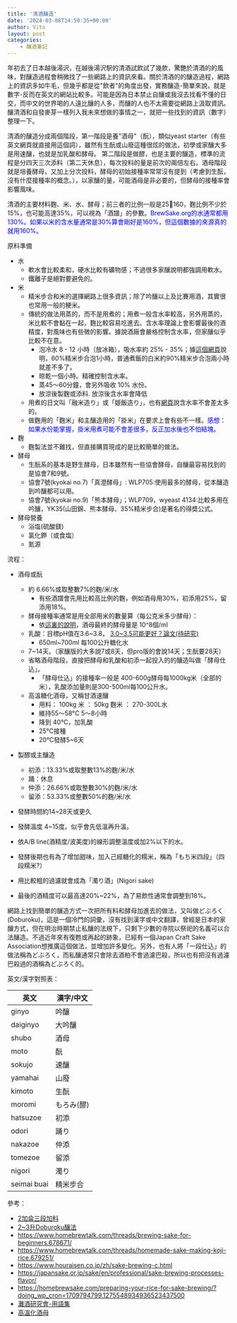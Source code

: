 ```yaml
---
title: '清酒釀造'
date: '2024-03-08T14:50:35+00:00'
author: Vito
layout: post
categories:
    - 釀酒筆記
---
```

年初去了日本越後湯沢，在越後湯沢駅的清酒試飲試了幾款，驚艷於清酒的的風味，對釀造過程會稍微找了一些網路上的資訊來看。關於清酒的的釀造過程，網路上的資訊多如牛毛，但幾乎都是從"飲者"的角度出發，實務釀造-簡單來說，就是數字-反而在英文的網站比較多。可能是因為日本禁止自釀或我沒去找看不懂的日交，而中文的世界喝的人遠比釀的人多，而釀的人也不太需要從網路上汲取資訊。釀清酒和自發麥芽一樣列入我未來想做的事情之一，就把一些找到的資訊（數字）整理一下。

清酒的釀造分成兩個階段，第一階段是養"酒母"（酛），類似yeast starter（有些英文網頁就直接用這個詞），雖然有生酛或山廢這種很炫的做法，初學或家釀大多是用速釀，也就是加乳酸和酵母。 第二階段是做醪，也是主要的釀造，標準的流程是分四天三次添料（第二天休息），每次投料的量是前次的兩倍左右。酒母階段就是培養酵母，又加上分次投料，酵母的初始接種率常常沒有提到（考慮到生酝，沒有什麼接種率的概念。），以家釀的量，可能酒母是非必要的，但酵母的接種率會影響風味。

清酒的主要材料麴、米、水、酵母；前三者的比例一般是25:100:160，麴比例不少於15%，也可能高達35%，可以視為「酒譜」的參數。<font color="blue">BrewSake.org的水通常都用130%。如果以米的含水量通常是30%算會剛好是160%，但這個數據的來源真的就用160%。</font>

原料準備
- 水
    - 軟水會比較柔和，硬水比較有礦物感；不過很多家釀說明都強調用軟水。
    - 鐵離子是絕對要避免的。
- 米
    - 精米步合和米的選擇網路上很多資訊；除了吟釀以上及比賽用酒，其實很也常用一般的粳米。
    - 傳統的做法用蒸的，而不是用煮的；用煮一般含水率較高，另外用蒸的，米比較不會黏在一起，麴比較容易吃進去。含水率理論上會影響最後的酒精度，對風味也有些微的影響。據說酒廠會嚴格控制含水率，但家釀似乎比較不在意。
        - 泡冷水 8 - 12 小時（放冰箱），吸水率約 25% - 35%；據[這個網頁](https://homebrewsake.com/preparing-your-rice-for-sake-brewing/?doing_wp_cron=1709794799.1275548934936523437500)說明，60%精米步合泡1小時，普通煮飯的白米約90%精米步合泡兩小時就差不多了。
        - 晾乾一個小時。精確控制含水率。
        - 蒸45～60分鐘，會另外吸收 10% 水份。
        - 放涼後製麴或添料. 放涼後含水率會降低
    - 用煮的日文叫「融米造り」或「姫飯造り」，也有[網頁](https://www.houraisen.co.jp/ja/sake-brewing.html)說含水率不會差太多的。
    - 做麴用的「麴米」和主釀造用的「掛米」在要求上會有些不一樣。<font color="blue">感想：如果水份能掌握，掛米用煮可能不會差很多，反正加水後也不怕結塊。</font>
- 麴
    - 麴製法並不難找，但直接購買現成的是比較簡單的做法。
- 酵母
    - 生酛系的基本是野生酵母，日本雖然有一些協會酵母，自釀最容易找到的是協會7和9號。
    - 協會7號(kyokai no.7)「真澄酵母」: WLP705:使用最多的酵母，從本釀造到吟釀都可以用。
    - 協會7號(kyokai no.9)「熊本酵母」；WLP709，wyeast 4134:比較多用在吟釀，YK35(山田錦、熊本酵母、35%精米步合)是著名的得奬公式。
- 酵母營養
    - 浴塩(硫酸鎂) 
    - 氯化鉀（或食塩）
    - 氮源

流程：
    
- 酒母或酛
    - 約 6.66%或取整數7%的麴/米/水
        - 有些酒譜會先用比較高比例的麴，例如酒母用30%，初添用25%，留添用18%。
    - 酵母接種率通常是用全部用米的數量算（每公克米多少酵母）：
        - 依[這裏的說明](https://www.brewsake.org/moto-shubo-yeast-starter)，酒母最終的酵母量是 10^8個/ml
    - 乳酸：目標pH值在3.6~3.8， [3.0~3.5可能更好？論文(待研究)](https://docs.google.com/document/d/1qliqnz37x0HqQ8owFcEaFoDRxVt5iZkeOZr9QYmvE0s/edit#heading=h.qh9shynzippr)
        - 650ml~700ml 每100公升糖化水
    - 7~14天。（家釀版的大多說7或8天，但pro版的會說14天；生酛要28天）
    - 省略酒母階段，直接把酵母和乳酸和初添一起投入的的釀造叫做「酵母仕込」。
        - 「酵母仕込」的接種率一般是 400-600g酵母每1000kg米（全部的米），乳酸添加量則是300-500ml每100公升水。
    - 高溫糖化酒母，又稱甘酒速釀
        - 用料： 100kg 米 ： 50kg 麴米 ： 270-300L水
        - 維持55～58°C 5～8小時
        - 降到 40°C，加乳酸
        - 25°C接種
        - 20°C發酵5~6天

- 製醪或主釀造
    - 初添：13.33%或取整數13%的麴/米/水
    - 踊：休息
    - 仲添：26.66%或取整數30%的麴/米/水
    - 留添：53.33%或整數50%的麴/米/水
- 發酵時間約14~28天或更久
- 發酵溫度 4~15度。似乎會先低溫再升溫。
- 依A/B line(酒精度/波美度)的線形調整溫度或加2%以下的水。
- 發酵後期也有為了增加甜味，加入己經糖化的糯米，稱為「もち米四段」（四段糯米?）
- 用比較粗的過濾就會成為「濁り酒」(Nigori sake)
- 最後的酒精度可以最高達20%~22%，為了易飲性通常會調整到18%。

網路上找到簡單的釀造方式一次把所有料和酵母加進去的做法，又叫做どぶろく(Doburoku)，這是一個冷門的詞彙，沒有找到漢字或中文翻譯，曾經是日本的家釀方式，但在明治時期禁止私釀的法規下，只剩下少數的寺院以祭祀的名義可以合法釀造。不過近年來有復甦或再起的跡象，已經有一個Japan Craft Sake Association想推廣這個做法，並增加許多變化。另外，也有人將「一段仕込」的做法稱為どぶろく，而私釀通常只會除去酒粕不會過濾巴殺，所以也有把沒有過濾巴殺過的酒稱為どぶろく的。

英文/漢字對照表：

|英文 | 漢字/中文 | 
|-- | -- |
| ginyo | 吟釀 |
| daiginyo | 大吟釀 |
| shubo | 酒母 |
| moto | 酛 |
| sokujo | 速釀 |
| yamahai | 山廢 |
| kimoto | 生酛 |
| moromi | もろみ(醪) |
| hatsuzoe | 初添 |
| odori | 踊り |
| nakazoe | 仲添 | 
| tomezoe | 留添 |
| nigori | 濁り |
| seimai buai| 精米步合 |


參考：

- [2加侖三段加料](https://homebrewsake.com/recipe/)
- [2~3升Doburoku釀法](https://www.brewsake.org/homebrew-recipe)
- https://www.homebrewtalk.com/threads/brewing-sake-for-beginners.678671/
- https://www.homebrewtalk.com/threads/homemade-sake-making-koji-rice.679251/
- https://www.houraisen.co.jp/zh/sake-brewing-c.html
- https://japansake.or.jp/sake/en/professional/sake-brewing-processes-flavor/
- https://homebrewsake.com/preparing-your-rice-for-sake-brewing/?doing_wp_cron=1709794799.1275548934936523437500
- [灘酒研究會-用語集](http://www.nada-ken.com/main/jp/)
- [高溫化酒母](https://www.nada-ken.com/main/en/index_k/185.html)